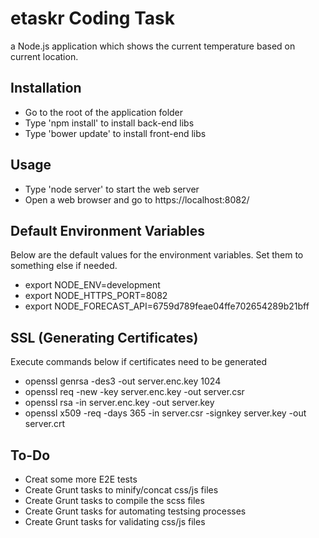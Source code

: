 # etaskr Coding Task

a Node.js application which shows the current temperature based on current location.

## Installation

* Go to the root of the application folder 
* Type 'npm install' to install back-end libs
* Type 'bower update' to install front-end libs

## Usage

* Type 'node server' to start the web server
* Open a web browser and go to https://localhost:8082/

## Default Environment Variables

Below are the default values for the environment variables. Set them to something else if needed.

* export NODE_ENV=development
* export NODE_HTTPS_PORT=8082
* export NODE_FORECAST_API=6759d789feae04ffe702654289b21bff

## SSL (Generating Certificates)

Execute commands below if certificates need to be generated

 * openssl genrsa -des3 -out server.enc.key 1024
 * openssl req -new -key server.enc.key -out server.csr
 * openssl rsa -in server.enc.key -out server.key
 * openssl x509 -req -days 365 -in server.csr -signkey server.key -out server.crt

## To-Do

* Creat some more E2E tests
* Create Grunt tasks to minify/concat css/js files
* Create Grunt tasks to compile the scss files
* Create Grunt tasks for automating testsing processes
* Create Grunt tasks for validating css/js files
